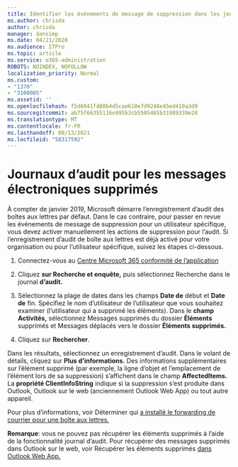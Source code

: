 ```yaml
---
title: Identifier les événements de message de suppression dans les journaux d’audit
ms.author: chrisda
author: chrisda
manager: dansimp
ms.date: 04/21/2020
ms.audience: ITPro
ms.topic: article
ms.service: o365-administration
ROBOTS: NOINDEX, NOFOLLOW
localization_priority: Normal
ms.custom:
- "1370"
- "3100005"
ms.assetid: ''
ms.openlocfilehash: f5d6041fd80b4d5cae610e7d9248e45ed410a3d9
ms.sourcegitcommit: ab75f66355116e995b3cb5505465b31989339e28
ms.translationtype: MT
ms.contentlocale: fr-FR
ms.lasthandoff: 08/13/2021
ms.locfileid: "58317592"
---
```

# <a name="audit-logs-for-deleted-email-messages"></a>Journaux d’audit pour les messages électroniques supprimés

À compter de janvier 2019, Microsoft démarre l’enregistrement d’audit des boîtes aux lettres par défaut. Dans le cas contraire, pour passer en revue les événements de message de suppression pour un utilisateur spécifique, vous devez activer manuellement les actions de suppression pour l’audit. Si l’enregistrement d’audit de boîte aux lettres est déjà activé pour votre organisation ou pour l’utilisateur spécifique, suivez les étapes ci-dessous.

1. Connectez-vous au [Centre Microsoft 365 conformité de l’application](https://protection.office.com/)

2. Cliquez **sur Recherche et enquête,** puis sélectionnez Recherche dans le journal **d’audit.**

3. Sélectionnez la plage de dates dans les champs **Date de** début et **Date de** fin. Spécifiez le nom d’utilisateur de l’utilisateur que vous souhaitez examiner (l’utilisateur qui a supprimé les éléments). Dans le **champ Activités,** sélectionnez Messages supprimés du dossier **Éléments** supprimés et Messages déplacés vers le dossier **Éléments supprimés.**

4. Cliquez sur **Rechercher**.

Dans les résultats, sélectionnez un enregistrement d’audit. Dans le volant de détails, cliquez sur **Plus d’informations.** Des informations supplémentaires sur l’élément supprimé (par exemple, la ligne d’objet et l’emplacement de l’élément lors de sa suppression) s’affichent dans le champ **AffectedItems.** La **propriété ClientInfoString** indique si la suppression s’est produite dans Outlook, Outlook sur le web (anciennement Outlook Web App) ou tout autre appareil.

Pour plus d’informations, voir Déterminer qui [a installé le forwarding de courrier pour une boîte aux lettres.](https://docs.microsoft.com/microsoft-365/compliance/auditing-troubleshooting-scenarios#determine-if-a-user-deleted-email-items)

**Remarque**: vous ne pouvez pas récupérer les éléments supprimés à l’aide de la fonctionnalité journal d’audit. Pour récupérer des messages supprimés dans Outlook sur le web, voir Récupérer les éléments supprimés [dans Outlook Web App.](https://support.office.com/article/C3D8FC15-EEEF-4F1C-81DF-E27964B7EDD4)
